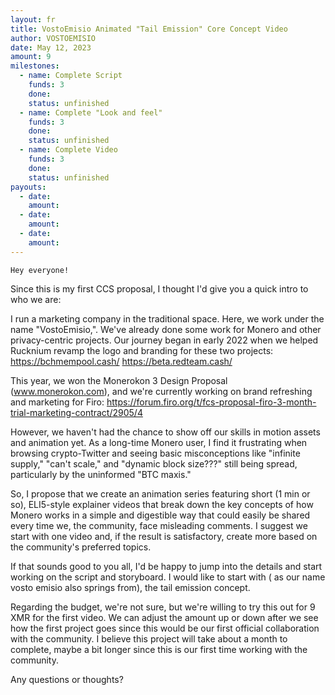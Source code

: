 ```yaml
---
layout: fr
title: VostoEmisio Animated "Tail Emission" Core Concept Video
author: VOSTOEMISIO
date: May 12, 2023
amount: 9
milestones:
  - name: Complete Script
    funds: 3
    done:
    status: unfinished
  - name: Complete "Look and feel"
    funds: 3
    done:
    status: unfinished
  - name: Complete Video
    funds: 3
    done:
    status: unfinished
payouts:
  - date:
    amount:
  - date:
    amount:
  - date:
    amount:
---
```

    Hey everyone!

Since this is my first CCS proposal, I thought I'd give you a quick intro to who we are:

I run a marketing company in the traditional space. Here, we work under the name "VostoEmisio,". We've already done some work for Monero and other privacy-centric projects. Our journey began in early 2022 when we helped Rucknium revamp the logo and branding for these two projects:
https://bchmempool.cash/
https://beta.redteam.cash/

This year, we won the Monerokon 3 Design Proposal (www.monerokon.com), and we're currently working on brand refreshing and marketing for Firo: https://forum.firo.org/t/fcs-proposal-firo-3-month-trial-marketing-contract/2905/4

However, we haven't had the chance to show off our skills in motion assets and animation yet. As a long-time Monero user, I find it frustrating when browsing crypto-Twitter and seeing basic misconceptions like "infinite supply," "can't scale," and "dynamic block size???" still being spread, particularly by the uninformed "BTC maxis."

So, I propose that we create an animation series featuring short (1 min or so), ELI5-style explainer videos that break down the key concepts of how Monero works in a simple and digestible way that could easily be shared every time we, the community, face misleading comments. I suggest we start with one video and, if the result is satisfactory, create more based on the community's preferred topics.

If that sounds good to you all, I'd be happy to jump into the details and start working on the script and storyboard. I would like to start with ( as our name vosto emisio also springs from), the tail emission concept. 

Regarding the budget, we're not sure, but we're willing to try this out for 9 XMR for the first video. We can adjust the amount up or down after we see how the first project goes since this would be our first official collaboration with the community. I believe this project will take about a month to complete, maybe a bit longer since this is our first time working with the community.

Any questions or thoughts?


    
